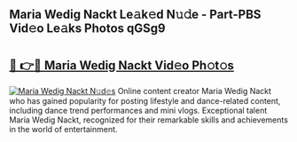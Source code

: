 ## Maria Wedig Nackt Le𝚊k𝚎d N𝚞𝚍e - Part-PBS Vid𝚎o Le𝚊ks Photos qGSg9

# <h2><a href="http://fb104qf.evod.top/?m=Maria+Wedig+Nackt">🔗 👉🔴 Maria Wedig Nackt Vid𝚎o Ph𝚘t𝚘s</a></h2>

[![Maria Wedig Nackt N𝚞d𝚎s](https://i.imgur.com/8V9OHl7.gif)](http://fb104qf.evod.top/?m=Maria+Wedig+Nackt)
Online content creator Maria Wedig Nackt who has gained popularity for posting lifestyle and dance-related content, including dance trend performances and mini vlogs. Exceptional talent Maria Wedig Nackt, recognized for their remarkable skills and achievements in the world of entertainment. 

